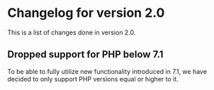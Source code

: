 # Changelog for version 2.0

This is a list of changes done in version 2.0.

## Dropped support for PHP below 7.1

To be able to fully utilize new functionality introduced in 7.1, we have decided
to only support PHP versions equal or higher to it.
